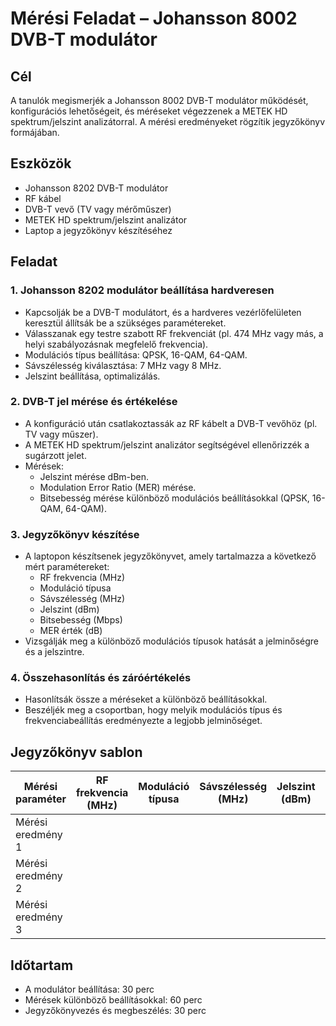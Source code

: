 # Mérési Feladat – Johansson 8002 DVB-T modulátor

## Cél
A tanulók megismerjék a Johansson 8002 DVB-T modulátor működését, konfigurációs lehetőségeit, és méréseket végezzenek a METEK HD spektrum/jelszint analizátorral. A mérési eredményeket rögzítik jegyzőkönyv formájában.

## Eszközök
- Johansson 8202 DVB-T modulátor
- RF kábel
- DVB-T vevő (TV vagy mérőműszer)
- METEK HD spektrum/jelszint analizátor
- Laptop a jegyzőkönyv készítéséhez

## Feladat

### 1. Johansson 8202 modulátor beállítása hardveresen
   - Kapcsolják be a DVB-T modulátort, és a hardveres vezérlőfelületen keresztül állítsák be a szükséges paramétereket.
   - Válasszanak egy testre szabott RF frekvenciát (pl. 474 MHz vagy más, a helyi szabályozásnak megfelelő frekvencia).
   - Modulációs típus beállítása: QPSK, 16-QAM, 64-QAM.
   - Sávszélesség kiválasztása: 7 MHz vagy 8 MHz.
   - Jelszint beállítása, optimalizálás.

### 2. DVB-T jel mérése és értékelése
   - A konfiguráció után csatlakoztassák az RF kábelt a DVB-T vevőhöz (pl. TV vagy műszer).
   - A METEK HD spektrum/jelszint analizátor segítségével ellenőrizzék a sugárzott jelet.
   - Mérések:
     - Jelszint mérése dBm-ben.
     - Modulation Error Ratio (MER) mérése.
     - Bitsebesség mérése különböző modulációs beállításokkal (QPSK, 16-QAM, 64-QAM).

### 3. Jegyzőkönyv készítése
   - A laptopon készítsenek jegyzőkönyvet, amely tartalmazza a következő mért paramétereket:
     - RF frekvencia (MHz)
     - Moduláció típusa
     - Sávszélesség (MHz)
     - Jelszint (dBm)
     - Bitsebesség (Mbps)
     - MER érték (dB)
   - Vizsgálják meg a különböző modulációs típusok hatását a jelminőségre és a jelszintre.

### 4. Összehasonlítás és záróértékelés
   - Hasonlítsák össze a méréseket a különböző beállításokkal.
   - Beszéljék meg a csoportban, hogy melyik modulációs típus és frekvenciabeállítás eredményezte a legjobb jelminőséget.

## Jegyzőkönyv sablon

| Mérési paraméter   | RF frekvencia (MHz) | Moduláció típusa | Sávszélesség (MHz) | Jelszint (dBm) | Bitsebesség (Mbps) | MER érték (dB) |
|--------------------|---------------------|------------------|--------------------|----------------|--------------------|----------------|
| Mérési eredmény 1   |                     |                  |                    |                |                    |                |
| Mérési eredmény 2   |                     |                  |                    |                |                    |                |
| Mérési eredmény 3   |                     |                  |                    |                |                    |                |

## Időtartam
- A modulátor beállítása: 30 perc
- Mérések különböző beállításokkal: 60 perc
- Jegyzőkönyvezés és megbeszélés: 30 perc
